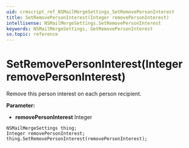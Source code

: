 ```yaml
---
uid: crmscript_ref_NSMailMergeSettings_SetRemovePersonInterest
title: SetRemovePersonInterest(Integer removePersonInterest)
intellisense: NSMailMergeSettings.SetRemovePersonInterest
keywords: NSMailMergeSettings, GetRemovePersonInterest
so.topic: reference
---
```


# SetRemovePersonInterest(Integer removePersonInterest)

Remove this person interest on each person recipient.

**Parameter:** 
* **removePersonInterest** Integer

```crmscript
NSMailMergeSettings thing;
Integer removePersonInterest;
thing.SetRemovePersonInterest(removePersonInterest);
```

